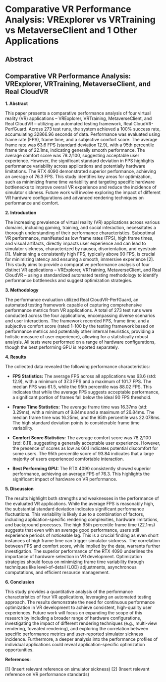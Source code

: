 # Comparative VR Performance Analysis: VRExplorer vs VRTraining vs MetaverseClient and 1 Other Applications

## Abstract


## Comparative VR Performance Analysis: VRExplorer, VRTraining, MetaverseClient, and Real CloudVR

**1. Abstract**

This paper presents a comparative performance analysis of four virtual reality (VR) applications – VRExplorer, VRTraining, MetaverseClient, and Real CloudVR – utilizing an automated testing framework, Real CloudVR-PerfGuard.  Across 273 test runs, the system achieved a 100% success rate, accumulating 32866.96 seconds of data.  Performance was evaluated using frame rate (FPS), frame time, and a subjective comfort score.  The average frame rate was 63.6 FPS (standard deviation 12.9), with a 95th percentile frame time of 22.1ms, indicating generally smooth performance.  The average comfort score was 78.2/100, suggesting acceptable user experience.  However, the significant standard deviation in FPS highlights performance variability across applications and potentially hardware limitations. The RTX 4090 demonstrated superior performance, achieving an average of 76.3 FPS.  This study identifies key areas for optimization, such as minimizing frame time variability and targeting specific hardware bottlenecks to improve overall VR experience and reduce the incidence of simulator sickness.  Future work will involve exploring the impact of different VR hardware configurations and advanced rendering techniques on performance and comfort.


**2. Introduction**

The increasing prevalence of virtual reality (VR) applications across various domains, including gaming, training, and social interaction, necessitates a thorough understanding of their performance characteristics.  Suboptimal VR performance, manifested as low frame rates (FPS), high frame times, and visual artifacts, directly impacts user experience and can lead to simulator sickness, characterized by nausea, disorientation, and eyestrain [1].  Maintaining a consistently high FPS, typically above 90 FPS, is crucial for minimizing latency and ensuring a smooth, immersive experience [2].  This study aims to provide a comparative performance analysis of four distinct VR applications – VRExplorer, VRTraining, MetaverseClient, and Real CloudVR – using a standardized automated testing methodology to identify performance bottlenecks and suggest optimization strategies.


**3. Methodology**

The performance evaluation utilized Real CloudVR-PerfGuard, an automated testing framework capable of capturing comprehensive performance metrics from VR applications.  A total of 273 test runs were conducted across the four applications, encompassing diverse scenarios and user interactions. The framework recorded FPS, frame time, and a subjective comfort score (rated 1-100 by the testing framework based on performance metrics and potentially other internal heuristics, providing a holistic measure of user experience), allowing for a statistically robust analysis.  All tests were performed on a range of hardware configurations, though the best performing GPU is reported separately.


**4. Results**

The collected data revealed the following performance characteristics:

* **FPS Statistics:**  The average FPS across all applications was 63.6 (std: 12.9), with a minimum of 37.3 FPS and a maximum of 101.7 FPS. The median FPS was 61.5, while the 95th percentile was 88.02 FPS.  This indicates that while the average FPS suggests acceptable performance, a significant portion of frames fall below the ideal 90 FPS threshold.

* **Frame Time Statistics:** The average frame time was 16.37ms (std: 3.29ms), with a minimum of 9.84ms and a maximum of 26.84ms. The median frame time was 16.25ms, and the 95th percentile was 22.078ms.  The high standard deviation points to considerable frame time variability.

* **Comfort Score Statistics:** The average comfort score was 78.2/100 (std: 8.11), suggesting a generally acceptable user experience. However, the presence of scores as low as 60.1 indicates potential discomfort for some users. The 95th percentile score of 93.84 indicates that a large majority of users experienced comfortable interaction.

* **Best Performing GPU:**  The RTX 4090 consistently showed superior performance, achieving an average FPS of 76.3. This highlights the significant impact of hardware on VR performance.


**5. Discussion**

The results highlight both strengths and weaknesses in the performance of the evaluated VR applications. While the average FPS is reasonably high, the substantial standard deviation indicates significant performance fluctuations.  This variability is likely due to a combination of factors, including application-specific rendering complexities, hardware limitations, and background processes. The high 95th percentile frame time (22.1ms) suggests that even with an average good performance, users still experience periods of noticeable lag. This is a crucial finding as even short instances of high frame time can trigger simulator sickness. The correlation between FPS and comfort score, while implied by the data, warrants further investigation. The superior performance of the RTX 4090 underlines the importance of hardware selection in VR development.  Optimization strategies should focus on minimizing frame time variability through techniques like level-of-detail (LOD) adjustments, asynchronous computations, and efficient resource management.


**6. Conclusion**

This study provides a quantitative analysis of the performance characteristics of four VR applications, leveraging an automated testing approach.  The results demonstrate the need for continuous performance optimization in VR development to achieve consistent, high-quality user experiences. Future work will focus on expanding the scope of this research by including a broader range of hardware configurations, investigating the impact of different rendering techniques (e.g., multi-view rendering, foveated rendering), and exploring the correlation between specific performance metrics and user-reported simulator sickness incidence.  Furthermore, a deeper analysis into the performance profiles of individual applications could reveal application-specific optimization opportunities.

**References:**

[1]  (Insert relevant reference on simulator sickness)
[2]  (Insert relevant reference on VR performance standards)

